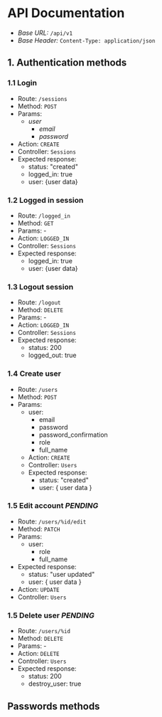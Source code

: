 # API Documentation

- *Base URL:* `/api/v1`
- *Base Header:* `Content-Type: application/json`

## 1. Authentication methods

### 1.1 Login

- Route: `/sessions`
- Method: `POST`
- Params:
  - *user*
    - *email*
    - *password*
- Action: `CREATE`
- Controller: `Sessions`
- Expected response:
  - status: "created"
  - logged_in: true
  - user: {user data}
  
### 1.2 Logged in session

- Route: `/logged_in`
- Method: `GET`
- Params: -
- Action: `LOGGED_IN`
- Controller: `Sessions`
- Expected response:
  - logged_in: true
  - user: {user data}

### 1.3 Logout session

- Route: `/logout`
- Method: `DELETE`
- Params: -
- Action: `LOGGED_IN`
- Controller: `Sessions`
- Expected response:
  - status: 200
  - logged_out: true

### 1.4 Create user

- Route: `/users`
- Method: `POST`
- Params:
  - user:
    - email
    - password
    - password_confirmation
    - role
    - full_name
  - Action: `CREATE`
  - Controller: `Users`
  - Expected response:
    - status: "created"
    - user: { user data }

### 1.5 Edit account *PENDING*

- Route: `/users/%id/edit`
- Method: `PATCH`
- Params:
  - user:
    - role
    - full_name
- Expected response:
  - status: "user updated"
  - user: { user data }
- Action: `UPDATE`
- Controller: `Users`

### 1.5 Delete user *PENDING*

- Route: `/users/%id`
- Method: `DELETE`
- Params: -
- Action: `DELETE`
- Controller: `Users`
- Expected response:
  - status: 200
  - destroy_user: true

## Passwords methods
